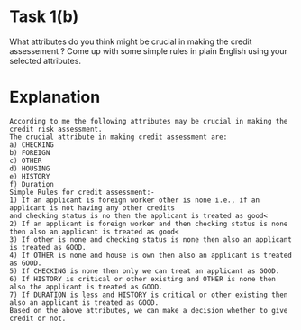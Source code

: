 # Task 1(b)
What attributes do you think might be crucial in making the credit assessement ? 
Come up with some simple rules in plain English using your selected attributes.
# Explanation
```
According to me the following attributes may be crucial in making the credit risk assessment.
The crucial attribute in making credit assessment are:
a) CHECKING 
b) FOREIGN 
c) OTHER 
d) HOUSING 
e) HISTORY 
f) Duration 
Simple Rules for credit assessment:- 
1) If an applicant is foreign worker other is none i.e., if an applicant is not having any other credits
and checking status is no then the applicant is treated as good<
2) If an applicant is foreign worker and then checking status is none then also an applicant is treated as good<
3) If other is none and checking status is none then also an applicant is treated as GOOD.
4) If OTHER is none and house is own then also an applicant is treated as GOOD.
5) If CHECKING is none then only we can treat an applicant as GOOD.
6) If HISTORY is critical or other existing and OTHER is none then also the applicant is treated as GOOD.
7) If DURATION is less and HISTORY is critical or other existing then also an applicant is treated as GOOD.
Based on the above attributes, we can make a decision whether to give credit or not.
```
